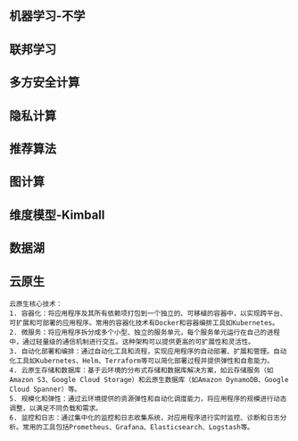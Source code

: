 ## 机器学习-不学


## 联邦学习


## 多方安全计算


## 隐私计算


## 推荐算法


## 图计算


## 维度模型-Kimball


## 数据湖

## 云原生
    云原生核心技术：
    1. 容器化：将应用程序及其所有依赖项打包到一个独立的、可移植的容器中，以实现跨平台、可扩展和可部署的应用程序。常用的容器化技术有Docker和容器编排工具如Kubernetes。
    2. 微服务：将应用程序拆分成多个小型、独立的服务单元，每个服务单元运行在自己的进程中，通过轻量级的通信机制进行交互。这种架构可以提供更高的可扩展性和灵活性。
    3. 自动化部署和编排：通过自动化工具和流程，实现应用程序的自动部署、扩展和管理。自动化工具如Kubernetes、Helm、Terraform等可以简化部署过程并提供弹性和自愈能力。
    4. 云原生存储和数据库：基于云环境的分布式存储和数据库解决方案，如云存储服务（如Amazon S3、Google Cloud Storage）和云原生数据库（如Amazon DynamoDB、Google Cloud Spanner）等。
    5. 规模化和弹性：通过云环境提供的资源弹性和自动化调度能力，将应用程序的规模进行动态调整，以满足不同负载和需求。
    6. 监控和日志：通过集中化的监控和日志收集系统，对应用程序进行实时监控、诊断和日志分析。常用的工具包括Prometheus、Grafana、Elasticsearch、Logstash等。